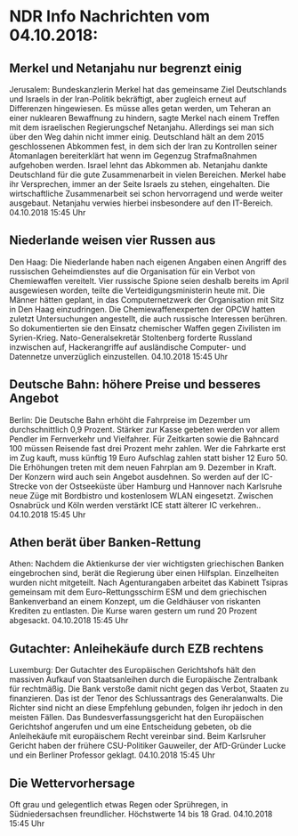 # NDR Info Nachrichten vom 04.10.2018:


## Merkel und Netanjahu nur begrenzt einig
Jerusalem:    Bundeskanzlerin Merkel hat das gemeinsame Ziel Deutschlands und Israels in der Iran-Politik bekräftigt, aber zugleich erneut auf Differenzen hingewiesen. Es müsse alles getan werden, um Teheran an einer nuklearen Bewaffnung zu hindern, sagte Merkel nach einem Treffen mit dem israelischen Regierungschef  Netanjahu. Allerdings sei man sich über den Weg dahin nicht immer einig. Deutschland hält an dem 2015 geschlossenen Abkommen fest, in dem sich der Iran zu Kontrollen seiner Atomanlagen bereiterklärt hat wenn im Gegenzug Strafmaßnahmen aufgehoben werden. Israel lehnt das Abkommen ab. Netanjahu dankte Deutschland für die gute Zusammenarbeit in vielen Bereichen. Merkel habe ihr Versprechen, immer an der Seite Israels zu stehen, eingehalten. Die wirtschaftliche Zusammenarbeit sei schon hervorragend und werde weiter ausgebaut. Netanjahu verwies hierbei insbesondere auf den IT-Bereich. 04.10.2018 15:45 Uhr 

## Niederlande weisen vier Russen aus
Den Haag:	Die Niederlande haben nach eigenen Angaben einen Angriff des russischen Geheimdienstes auf die Organisation für ein Verbot von Chemiewaffen vereitelt. Vier russische Spione seien deshalb bereits im April ausgewiesen worden, teilte die Verteidigungsministerin heute mit. Die Männer hätten geplant, in das Computernetzwerk der Organisation mit Sitz in Den Haag einzudringen. Die Chemiewaffenexperten der OPCW hatten zuletzt Untersuchungen angestellt, die auch russische Interessen berühren. So dokumentierten sie den Einsatz chemischer Waffen gegen Zivilisten im Syrien-Krieg. Nato-Generalsekretär Stoltenberg forderte Russland inzwischen auf, Hackerangriffe auf ausländische Computer- und Datennetze unverzüglich einzustellen. 04.10.2018 15:45 Uhr 

## Deutsche Bahn: höhere Preise und besseres Angebot
Berlin:	Die Deutsche Bahn erhöht die Fahrpreise im Dezember um durchschnittlich 0,9 Prozent. Stärker zur Kasse gebeten werden vor allem Pendler im Fernverkehr und Vielfahrer. Für Zeitkarten sowie die Bahncard 100 müssen Reisende fast drei Prozent mehr zahlen. Wer die Fahrkarte erst im Zug kauft, muss künftig 19 Euro Aufschlag zahlen statt bisher 12 Euro 50. Die Erhöhungen treten mit dem neuen Fahrplan am 9. Dezember in Kraft. Der Konzern wird auch sein Angebot ausdehnen. So werden auf der IC-Strecke von der Ostseeküste über Hamburg und Hannover nach Karlsruhe neue Züge  mit Bordbistro und kostenlosem WLAN eingesetzt. Zwischen Osnabrück und Köln werden verstärkt ICE statt älterer IC verkehren.. 04.10.2018 15:45 Uhr 

## Athen berät über Banken-Rettung
Athen:	Nachdem die Aktienkurse der vier wichtigsten griechischen Banken eingebrochen sind, berät die Regierung über einen Hilfsplan. Einzelheiten wurden nicht mitgeteilt. Nach Agenturangaben arbeitet das Kabinett Tsipras gemeinsam mit dem Euro-Rettungsschirm ESM und dem griechischen Bankenverband an einem Konzept, um die Geldhäuser von riskanten Krediten zu entlasten. Die Kurse waren gestern um rund 20 Prozent abgesackt. 04.10.2018 15:45 Uhr 

## Gutachter: Anleihekäufe durch EZB rechtens
Luxemburg:	Der Gutachter des Europäischen Gerichtshofs hält den massiven Aufkauf von Staatsanleihen durch die Europäische Zentralbank für rechtmäßig. Die Bank verstoße damit nicht gegen das Verbot, Staaten zu finanzieren. Das ist der Tenor des Schlussantrags des Generalanwalts. Die Richter sind nicht an diese Empfehlung gebunden, folgen ihr jedoch in den meisten Fällen. Das Bundesverfassungsgericht hat den Europäischen Gerichtshof angerufen und um eine Entscheidung gebeten, ob die Anleihekäufe mit europäischem Recht vereinbar sind. Beim Karlsruher Gericht haben der frühere CSU-Politiker Gauweiler, der AfD-Gründer Lucke und ein Berliner Professor geklagt. 04.10.2018 15:45 Uhr 

## Die Wettervorhersage
Oft grau und gelegentlich etwas Regen oder Sprühregen, in Südniedersachsen freundlicher. Höchstwerte 14 bis 18 Grad. 04.10.2018 15:45 Uhr 
